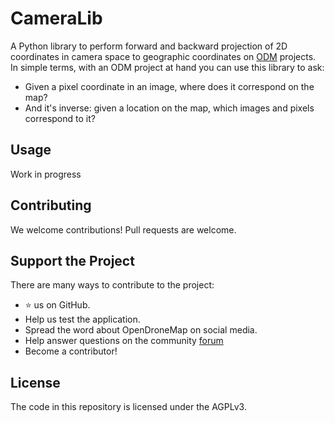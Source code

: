 # CameraLib

A Python library to perform forward and backward projection of 2D coordinates in camera space to geographic coordinates on [ODM](https://github.com/OpenDroneMap/ODM) projects. In simple terms, with an ODM project at hand you can use this library to ask:

 * Given a pixel coordinate in an image, where does it correspond on the map?
 * And it's inverse: given a location on the map, which images and pixels correspond to it?

## Usage

Work in progress

## Contributing

We welcome contributions! Pull requests are welcome.

## Support the Project

There are many ways to contribute to the project:

 - ⭐️ us on GitHub.
 - Help us test the application.
 - Spread the word about OpenDroneMap on social media.
 - Help answer questions on the community [forum](https://community.opendronemap.org)
 - Become a contributor!

 ## License

The code in this repository is licensed under the AGPLv3.